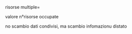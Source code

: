 risorse multiple= 

valore  n°risorse occupate 

no scambio dati condivisi, ma scambio infomazionu distato

